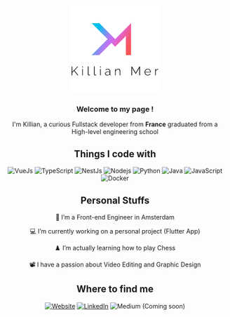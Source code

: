 <p align="center">
    <img src="./assets/banner.png" />
</p>

<h3 align="center">Welcome to my page !</h3>
<p align="center">
    I'm Killian, a curious Fullstack developer from <b>France</b> graduated from a High-level engineering school
</p>

<h2 align="center">Things I code with</h2>
<p align="center">
    <img alt="VueJs" src="https://img.shields.io/badge/-Vue.js-13aa52?style=flat-square&logo=vue.js&logoColor=white" />
    <img alt="TypeScript" src="https://img.shields.io/badge/-TypeScript-007ACC?style=flat-square&logo=typescript&logoColor=white" />
    <img alt="NestJs" src="https://img.shields.io/badge/-NestJs-ea2845?style=flat-square&logo=nestjs&logoColor=white" />
    <img alt="Nodejs" src="https://img.shields.io/badge/-Nodejs-43853d?style=flat-square&logo=Node.js&logoColor=white" />
    <img alt="Python" src="https://img.shields.io/badge/-Python-F9A03C?style=flat-square&logo=python&logoColor=white" />
    <img alt="Java" src="https://img.shields.io/badge/-Java-007396?style=flat-square&logo=java&logoColor=white" />
    <img alt="JavaScript" src="https://img.shields.io/badge/-JavaScript-f7df1e?style=flat-square&logo=javascript&logoColor=black" />
    <img alt="Docker" src="https://img.shields.io/badge/-Docker-46a2f1?style=flat-square&logo=docker&logoColor=white" />
</p>

<h2 align="center">Personal Stuffs</h2>
<p align="center">🔭 I’m a Front-end Engineer in Amsterdam</p>
<p align="center">💻 I’m currently working on a personal project (Flutter App)</p>
<p align="center">♟️ I’m actually learning how to play Chess</p>
<p align="center">📽️ I have a passion about Video Editing and Graphic Design</p>

<h2 align="center">Where to find me</h2>
<p align="center"><a href="https://www.killianmer.com/" target="_blank"><img alt="Website" src="https://img.shields.io/badge/Website-12c2e9.svg?&style=for-the-badge" /></a> <a href="https://www.linkedin.com/in/killianmer/" target="_blank"><img alt="LinkedIn" src="https://img.shields.io/badge/linkedin-D467BE.svg?&style=for-the-badge" /></a> <img alt="Medium (Coming soon)" src="https://img.shields.io/badge/medium_(soon)-F1536A.svg?&style=for-the-badge" /></a>
</p>
